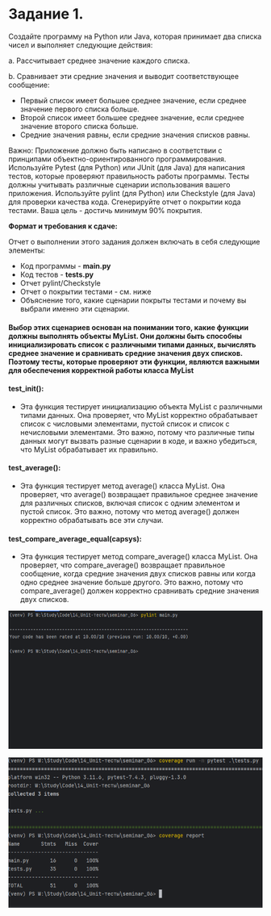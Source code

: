 # Задание 1. 

Создайте программу на Python или Java, которая принимает два списка чисел и выполняет следующие действия:

a. Рассчитывает среднее значение каждого списка.

b. Сравнивает эти средние значения и выводит соответствующее сообщение:
- Первый список имеет большее среднее значение, если среднее значение первого списка больше.
- Второй список имеет большее среднее значение, если среднее значение второго списка больше.
- Средние значения равны, если средние значения списков равны.

Важно:
Приложение должно быть написано в соответствии с принципами объектно-ориентированного программирования.
Используйте Pytest (для Python) или JUnit (для Java) для написания тестов, которые проверяют правильность работы программы. Тесты должны учитывать различные сценарии использования вашего приложения.
Используйте pylint (для Python) или Checkstyle (для Java) для проверки качества кода.
Сгенерируйте отчет о покрытии кода тестами. Ваша цель - достичь минимум 90% покрытия.

__Формат и требования к сдаче:__

Отчет о выполнении этого задания должен включать в себя следующие элементы:
- Код программы - **main.py**
- Код тестов - **tests.py**
- Отчет pylint/Checkstyle
- Отчет о покрытии тестами - см. ниже
- Объяснение того, какие сценарии покрыты тестами и почему вы выбрали именно эти сценарии.

#### Выбор этих сценариев основан на понимании того, какие функции должны выполнять объекты MyList. Они должны быть способны инициализировать список с различными типами данных, вычислять среднее значение и сравнивать средние значения двух списков. Поэтому тесты, которые проверяют эти функции, являются важными для обеспечения корректной работы класса MyList
#### test_init(): 
* Эта функция тестирует инициализацию объекта MyList с различными типами данных. Она проверяет, что MyList корректно обрабатывает список с числовыми элементами, пустой список и список с нечисловыми элементами. Это важно, потому что различные типы данных могут вызвать разные сценарии в коде, и важно убедиться, что MyList обрабатывает их правильно.
#### test_average(): 
* Эта функция тестирует метод average() класса MyList. Она проверяет, что average() возвращает правильное среднее значение для различных списков, включая список с одним элементом и пустой список. Это важно, потому что метод average() должен корректно обрабатывать все эти случаи.
#### test_compare_average_equal(capsys): 
* Эта функция тестирует метод compare_average() класса MyList. Она проверяет, что compare_average() возвращает правильное сообщение, когда средние значения двух списков равны или когда одно среднее значение больше другого. Это важно, потому что compare_average() должен корректно сравнивать средние значения двух списков.

![Pylint Report](https://github.com/Sent1mus/GB_14_Unit-testing/blob/main/seminar_06/pylint_report.png)

![Coverage Report](https://github.com/Sent1mus/GB_14_Unit-testing/blob/main/seminar_06/coverage_report.png)
